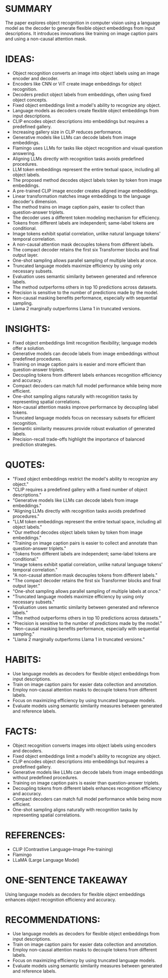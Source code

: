 # SUMMARY
The paper explores object recognition in computer vision using a language model as the decoder to generate flexible object embeddings from input descriptions. It introduces innovations like training on image caption pairs and using a non-causal attention mask.

# IDEAS:
- Object recognition converts an image into object labels using an image encoder and decoder.
- Encoders like CNN or ViT create image embeddings for object recognition.
- Decoders predict object labels from embeddings, often using fixed object concepts.
- Fixed object embeddings limit a model's ability to recognize any object.
- Language models as decoders create flexible object embeddings from input descriptions.
- CLIP encodes object descriptions into embeddings but requires a predefined gallery.
- Increasing gallery size in CLIP reduces performance.
- Generative models like LLMs can decode labels from image embeddings.
- Flamingo uses LLMs for tasks like object recognition and visual question answering.
- Aligning LLMs directly with recognition tasks avoids predefined procedures.
- LLM token embeddings represent the entire textual space, including all object labels.
- The proposed method decodes object labels token by token from image embeddings.
- A pre-trained CLIP image encoder creates aligned image embeddings.
- Linear transformation matches image embeddings to the language decoder's dimension.
- The method trains on image caption pairs, easier to collect than question-answer triplets.
- The decoder uses a different token modeling mechanism for efficiency.
- Tokens from different labels are independent; same-label tokens are conditional.
- Image tokens exhibit spatial correlation, unlike natural language tokens' temporal correlation.
- A non-causal attention mask decouples tokens from different labels.
- The compact decoder retains the first six Transformer blocks and final output layer.
- One-shot sampling allows parallel sampling of multiple labels at once.
- Truncated language models maximize efficiency by using only necessary subsets.
- Evaluation uses semantic similarity between generated and reference labels.
- The method outperforms others in top 10 predictions across datasets.
- Precision is sensitive to the number of predictions made by the model.
- Non-causal masking benefits performance, especially with sequential sampling.
- Llama 2 marginally outperforms Llama 1 in truncated versions.

# INSIGHTS:
- Fixed object embeddings limit recognition flexibility; language models offer a solution.
- Generative models can decode labels from image embeddings without predefined procedures.
- Training on image caption pairs is easier and more efficient than question-answer triplets.
- Decoupling tokens from different labels enhances recognition efficiency and accuracy.
- Compact decoders can match full model performance while being more efficient.
- One-shot sampling aligns naturally with recognition tasks by representing spatial correlations.
- Non-causal attention masks improve performance by decoupling label tokens.
- Truncated language models focus on necessary subsets for efficient recognition.
- Semantic similarity measures provide robust evaluation of generated labels.
- Precision-recall trade-offs highlight the importance of balanced prediction strategies.

# QUOTES:
- "Fixed object embeddings restrict the model's ability to recognize any object."
- "CLIP requires a predefined gallery with a fixed number of object descriptions."
- "Generative models like LLMs can decode labels from image embeddings."
- "Aligning LLMs directly with recognition tasks avoids predefined procedures."
- "LLM token embeddings represent the entire textual space, including all object labels."
- "Our method decodes object labels token by token from image embeddings."
- "Training on image caption pairs is easier to collect and annotate than question-answer triplets."
- "Tokens from different labels are independent; same-label tokens are conditional."
- "Image tokens exhibit spatial correlation, unlike natural language tokens' temporal correlation."
- "A non-causal attention mask decouples tokens from different labels."
- "The compact decoder retains the first six Transformer blocks and final output layer."
- "One-shot sampling allows parallel sampling of multiple labels at once."
- "Truncated language models maximize efficiency by using only necessary subsets."
- "Evaluation uses semantic similarity between generated and reference labels."
- "The method outperforms others in top 10 predictions across datasets."
- "Precision is sensitive to the number of predictions made by the model."
- "Non-causal masking benefits performance, especially with sequential sampling."
- "Llama 2 marginally outperforms Llama 1 in truncated versions."

# HABITS:
- Use language models as decoders for flexible object embeddings from input descriptions.
- Train on image caption pairs for easier data collection and annotation.
- Employ non-causal attention masks to decouple tokens from different labels.
- Focus on maximizing efficiency by using truncated language models.
- Evaluate models using semantic similarity measures between generated and reference labels.

# FACTS:
- Object recognition converts images into object labels using encoders and decoders.
- Fixed object embeddings limit a model's ability to recognize any object.
- CLIP encodes object descriptions into embeddings but requires a predefined gallery.
- Generative models like LLMs can decode labels from image embeddings without predefined procedures.
- Training on image caption pairs is easier than question-answer triplets.
- Decoupling tokens from different labels enhances recognition efficiency and accuracy.
- Compact decoders can match full model performance while being more efficient.
- One-shot sampling aligns naturally with recognition tasks by representing spatial correlations.

# REFERENCES:
- CLIP (Contrastive Language–Image Pre-training)
- Flamingo
- LLaMA (Large Language Model)
  
# ONE-SENTENCE TAKEAWAY
Using language models as decoders for flexible object embeddings enhances object recognition efficiency and accuracy.

# RECOMMENDATIONS:
- Use language models as decoders for flexible object embeddings from input descriptions.
- Train on image caption pairs for easier data collection and annotation.
- Employ non-causal attention masks to decouple tokens from different labels.
- Focus on maximizing efficiency by using truncated language models.
- Evaluate models using semantic similarity measures between generated and reference labels.